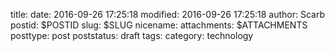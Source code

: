 title: 
date: 2016-09-26 17:25:18
modified: 2016-09-26 17:25:18
author: Scarb
postid: $POSTID
slug: $SLUG
nicename: 
attachments: $ATTACHMENTS
posttype: post
poststatus: draft
tags: 
category: technology